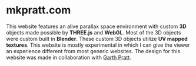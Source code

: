 # mkpratt.com

This website features an alive parallax space environment with custom <b>3D</b> objects made possible by <b>THREE.js</b> and <b>WebGL</b>. Most of the 3D objects were custom built in <b>Blender</b>. These custom 3D objects utilize <b>UV mapped textures</b>. This website is mostly experimental in which I can give the viewer an experience different from most generic websites. The design for this website was made in collaboration with <a href="//www.garthpratt.com">Garth Pratt</a>.
